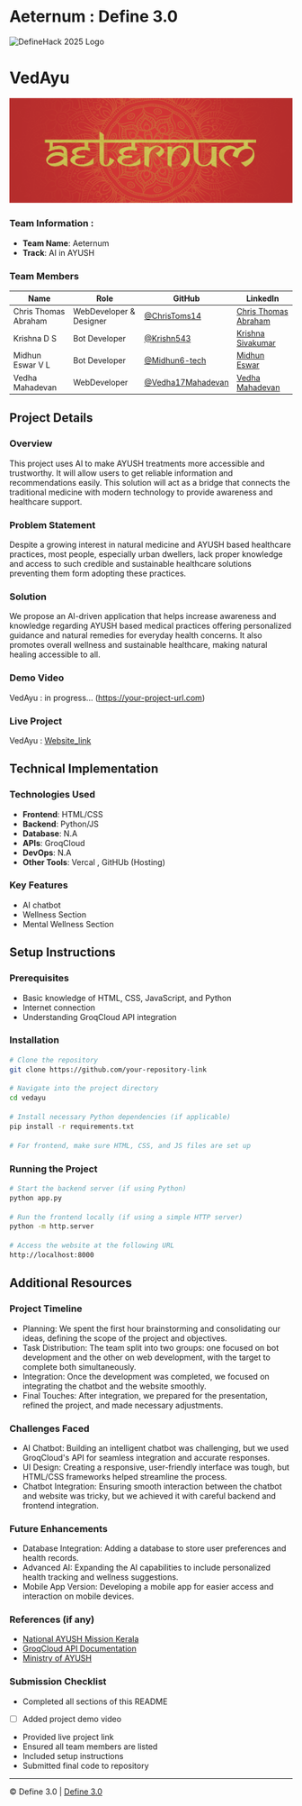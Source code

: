 
# Aeternum : Define 3.0

![DefineHack 2025 Logo](https://github.com/user-attachments/assets/8173bc16-418e-4912-b500-c6427e4ba4b6)

# VedAyu
![VedAyu Cover](Cover%20-%20Aeternum.png)

### Team Information : 
- **Team Name**: Aeternum 
- **Track**: AI in AYUSH 

### Team Members
| Name | Role | GitHub | LinkedIn |
|------|------|--------|----------|
| Chris Thomas Abraham | WebDeveloper & Designer | [@ChrisToms14](https://github.com/ChrisToms14) | [Chris Thomas Abraham](https://www.linkedin.com/in/ChrisThomasAbraham) |
| Krishna D S | Bot Developer | [@Krishn543](https://github.com/Krishn543) | [Krishna Sivakumar](http://www.linkedin.com/in/krishna-sivakumar-bb6445308) |
| Midhun Eswar V L | Bot Developer | [@Midhun6-tech](https://github.com/Midhun6-tech) | [Midhun Eswar](http://www.linkedin.com/in/midhun-eswar-a2a2b0306) |
| Vedha Mahadevan | WebDeveloper | [@Vedha17Mahadevan](https://github.com/Vedha17Mahadevan) | [Vedha Mahadevan](http://www.linkedin.com/in/vedha-mahadevan) |

## Project Details

### Overview
This project uses AI to make AYUSH treatments more accessible and trustworthy. It will allow users to get reliable information and recommendations easily.  This solution will act as a bridge that connects the traditional medicine with modern technology to provide awareness and healthcare support.

### Problem Statement
Despite a growing interest in natural medicine and AYUSH based healthcare practices, most people, especially urban dwellers, lack proper knowledge and access to such credible and sustainable healthcare solutions preventing them form adopting these practices.

### Solution
We propose an AI-driven application that helps increase awareness and knowledge regarding AYUSH based medical practices offering personalized guidance and natural remedies for everyday health concerns. It also promotes overall wellness and sustainable healthcare, making natural healing accessible to all.

### Demo Video
VedAyu : in progress... (https://your-project-url.com)

### Live Project
VedAyu : [Website_link](https://ved-ayu-aeternum-define-3-0-8qr3.vercel.app/index.html)

## Technical Implementation

### Technologies Used
- **Frontend**: HTML/CSS
- **Backend**: Python/JS
- **Database**: N.A
- **APIs**: GroqCloud
- **DevOps**: N.A
- **Other Tools**: Vercal , GitHUb (Hosting)

### Key Features
- AI chatbot
- Wellness Section
- Mental Wellness Section

## Setup Instructions

### Prerequisites
- Basic knowledge of HTML, CSS, JavaScript, and Python
- Internet connection
- Understanding GroqCloud API integration

### Installation 
```bash
# Clone the repository
git clone https://github.com/your-repository-link

# Navigate into the project directory
cd vedayu

# Install necessary Python dependencies (if applicable)
pip install -r requirements.txt

# For frontend, make sure HTML, CSS, and JS files are set up
```

### Running the Project
```bash
# Start the backend server (if using Python)
python app.py

# Run the frontend locally (if using a simple HTTP server)
python -m http.server

# Access the website at the following URL
http://localhost:8000
```

## Additional Resources

### Project Timeline
- Planning: We spent the first hour brainstorming and consolidating our ideas, defining the scope of the project and objectives.
- Task Distribution: The team split into two groups: one focused on bot development and the other on web development, with the target to complete both simultaneously.
- Integration: Once the development was completed, we focused on integrating the chatbot and the website smoothly.
- Final Touches: After integration, we prepared for the presentation, refined the project, and made necessary adjustments.

### Challenges Faced
- AI Chatbot: Building an intelligent chatbot was challenging, but we used GroqCloud's API for seamless integration and accurate responses.
- UI Design: Creating a responsive, user-friendly interface was tough, but HTML/CSS frameworks helped streamline the process.
- Chatbot Integration: Ensuring smooth interaction between the chatbot and website was tricky, but we achieved it with careful backend and frontend integration.

### Future Enhancements
- Database Integration: Adding a database to store user preferences and health records.
- Advanced AI: Expanding the AI capabilities to include personalized health tracking and wellness suggestions.
- Mobile App Version: Developing a mobile app for easier access and interaction on mobile devices.


### References (if any)
- [National AYUSH Mission Kerala](https://www.nam.kerala.gov.in/)
- [GroqCloud API Documentation](https://console.groq.com/login)
- [Ministry of AYUSH](https://ayush.gov.in/)


### Submission Checklist
- Completed all sections of this README
- [ ] Added project demo video
- Provided live project link
- Ensured all team members are listed
- Included setup instructions
- Submitted final code to repository

---

© Define 3.0 | [Define 3.0](https://www.define3.xyz/)
